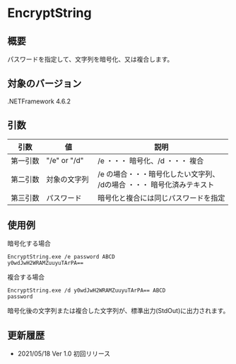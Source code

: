 # EncryptString

## 概要
パスワードを指定して、文字列を暗号化、又は複合します。

## 対象のバージョン
.NETFramework 4.6.2

## 引数
| 引数 | 値 | 説明 |
|-|-|-|
| 第一引数 | "/e" or "/d"　| /e ・・・ 暗号化、/d ・・・ 複合 |
| 第二引数 | 対象の文字列 | /e の場合・・・暗号化したい文字列、<br>/dの場合 ・・・ 暗号化済みテキスト
| 第三引数 | パスワード | 暗号化と複合には同じパスワードを指定 |

## 使用例
暗号化する場合

```
EncryptString.exe /e password ABCD
y0wdJwH2WRAMZuuyuTArPA==
```

複合する場合

```
EncryptString.exe /d y0wdJwH2WRAMZuuyuTArPA== ABCD
password
```


暗号化後の文字列または複合した文字列が、標準出力(StdOut)に出力されます。

## 更新履歴
- 2021/05/18 Ver 1.0 初回リリース
